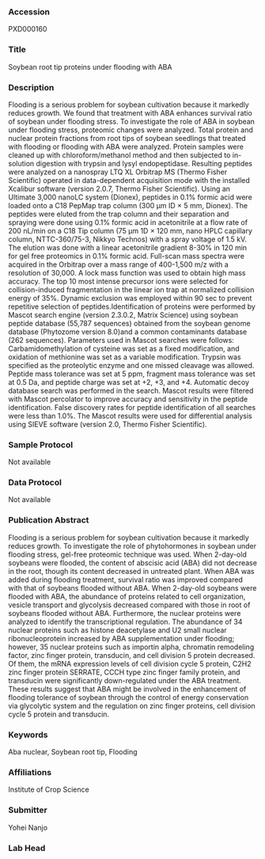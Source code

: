 ### Accession
PXD000160

### Title
Soybean root tip proteins under flooding with ABA

### Description
Flooding is a serious problem for soybean cultivation because it markedly reduces growth. We found that treatment with ABA enhances survival ratio of soybean under flooding stress. To investigate the role of ABA in soybean under flooding stress, proteomic changes were analyzed. Total protein and nuclear protein fractions from root tips of soybean seedlings that treated with flooding or flooding with ABA were analyzed. Protein samples were cleaned up with chloroform/methanol method and then subjected to in-solution digestion with trypsin and lysyl endopeptidase. Resulting peptides were analyzed on a nanospray LTQ XL Orbitrap MS (Thermo Fisher Scientific) operated in data-dependent acquisition mode with the installed Xcalibur software (version 2.0.7, Thermo Fisher Scientific). Using an Ultimate 3,000 nanoLC system (Dionex), peptides in 0.1% formic acid were loaded onto a C18 PepMap trap column (300 µm ID × 5 mm, Dionex). The peptides were eluted from the trap column and their separation and spraying were done using 0.1% formic acid in acetonitrile at a flow rate of 200 nL/min on a C18 Tip column (75 µm 1D × 120 mm, nano HPLC capillary column, NTTC-360/75-3, Nikkyo Technos) with a spray voltage of 1.5 kV. The elution was done with a linear acetonitrile gradient 8-30% in 120 min for gel free proteomics in 0.1% formic acid. Full-scan mass spectra were acquired in the Orbitrap over a mass range of 400-1,500 m/z with a resolution of 30,000. A lock mass function was used to obtain high mass accuracy. The top 10 most intense precursor ions were selected for collision-induced fragmentation in the linear ion trap at normalized collision energy of 35%. Dynamic exclusion was employed within 90 sec to prevent repetitive selection of peptides.Identification of proteins were performed by Mascot search engine (version 2.3.0.2, Matrix Science) using soybean peptide database (55,787 sequences) obtained from the soybean genome database (Phytozome version 8.0)and a common contaminants database (262 sequences). Parameters used in Mascot searches were follows: Carbamidomethylation of cysteine was set as a fixed modification, and oxidation of methionine was set as a variable modification. Trypsin was specified as the proteolytic enzyme and one missed cleavage was allowed. Peptide mass tolerance was set at 5 ppm, fragment mass tolerance was set at 0.5 Da, and peptide charge was set at +2, +3, and +4. Automatic decoy database search was performed in the search. Mascot results were filtered with Mascot percolator to improve accuracy and sensitivity in the peptide identification. False discovery rates for peptide identification of all searches were less than 1.0%. The Mascot results were used for differential analysis using SIEVE software (version 2.0, Thermo Fisher Scientific).

### Sample Protocol
Not available

### Data Protocol
Not available

### Publication Abstract
Flooding is a serious problem for soybean cultivation because it markedly reduces growth. To investigate the role of phytohormones in soybean under flooding stress, gel-free proteomic technique was used. When 2-day-old soybeans were flooded, the content of abscisic acid (ABA) did not decrease in the root, though its content decreased in untreated plant. When ABA was added during flooding treatment, survival ratio was improved compared with that of soybeans flooded without ABA. When 2-day-old soybeans were flooded with ABA, the abundance of proteins related to cell organization, vesicle transport and glycolysis decreased compared with those in root of soybeans flooded without ABA. Furthermore, the nuclear proteins were analyzed to identify the transcriptional regulation. The abundance of 34 nuclear proteins such as histone deacetylase and U2 small nuclear ribonucleoprotein increased by ABA supplementation under flooding; however, 35 nuclear proteins such as importin alpha, chromatin remodeling factor, zinc finger protein, transducin, and cell division 5 protein decreased. Of them, the mRNA expression levels of cell division cycle 5 protein, C2H2 zinc finger protein SERRATE, CCCH type zinc finger family protein, and transducin were significantly down-regulated under the ABA treatment. These results suggest that ABA might be involved in the enhancement of flooding tolerance of soybean through the control of energy conservation via glycolytic system and the regulation on zinc finger proteins, cell division cycle 5 protein and transducin.

### Keywords
Aba nuclear, Soybean root tip, Flooding

### Affiliations
Institute of Crop Science

### Submitter
Yohei Nanjo

### Lab Head


